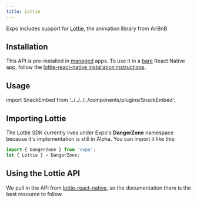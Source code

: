 ```yaml
---
title: Lottie
---
```


Expo includes support for [Lottie](https://airbnb.design/lottie/), the animation library from AirBnB.

## Installation

This API is pre-installed in [managed](../../introduction/managed-vs-bare/#managed-workflow) apps. To use it in a [bare](../../introduction/managed-vs-bare/#bare-workflow) React Native app, follow the [lottie-react-native installation instructions](
https://github.com/react-native-community/lottie-react-native).

## Usage

import SnackEmbed from '../../../../components/plugins/SnackEmbed';


<SnackEmbed snackId="Byu2WM2af" />

## Importing Lottie

The Lottie SDK currently lives under Expo's **DangerZone** namespace because it's implementation is still in Alpha. You can import it like this:

```javascript
import { DangerZone } from 'expo';
let { Lottie } = DangerZone;
```

## Using the Lottie API

We pull in the API from [lottie-react-native](https://github.com/airbnb/lottie-react-native#basic-usage), so the documentation there is the best resource to follow.

